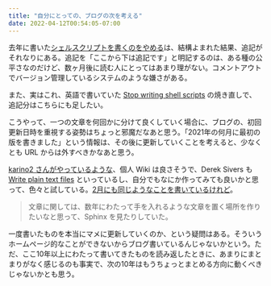 ```yaml
---
title: "自分にとっての、ブログの次を考える"
date: 2022-04-12T00:54:05-07:00
---
```

去年に書いた[シェルスクリプトを書くのをやめる](https://blog.8-p.info/ja/2021/09/15/bash/)は、結構よまれた結果、追記がそれなりにある。追記を「ここから下は追記です」と明記するのは、ある種の公平さなのだけど、数ヶ月後に読む人にとってはあまり理がない。コメントアウトでバージョン管理しているシステムのような嫌さがある。

また、実はこれ、英語で書いていた [Stop writing shell scripts](https://blog.8-p.info/en/2021/01/11/shell-scripts/) の焼き直しで、追記分はこちらにも足したい。

こうやって、一つの文章を何回かに分けて良くしていく場合に、ブログの、初回更新日時を重視する姿勢はちょっと邪魔だなあと思う。「2021年の何月に最初の版を書きました」という情報は、その後に更新していくことを考えると、少なくとも URL からは外すべきかなあと思う。

[karino2 さんがやっているような](https://karino2.github.io/2022/03/21/subwiki_retrospective.html)、個人 Wiki は良さそうで、Derek Sivers も [Write plain text files](https://sive.rs/plaintext) といっているし、自分でもなにか作ってみても良いかと思って、色々と試している。[2月にも同じようなことを書いているけれど](https://blog.8-p.info/ja/2022/02/28/jan-and-feb/)。

> 文章に関しては、数年にわたって手を入れるような文章を置く場所を作りたいなと思って、Sphinx を見たりしていた。

一度書いたものを本当にマメに更新していくのか、という疑問はある。そういうホームページ的なことができないからブログ書いているんじゃないかという。ただ、ここ10年以上にわたって書いてきたものを読み返したときに、あまりにまとまりがなく感じるのも事実で、次の10年はもうちょっとまとめる方向に動くべきじゃないかとも思う。
